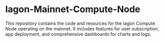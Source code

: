 # Iagon-Mainnet-Compute-Node
This repository contains the code and resources for the Iagon Compute Node operating on the mainnet. It includes features for user subscription, app deployment, and comprehensive dashboards for charts and logs.
